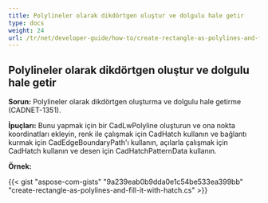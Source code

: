 ```yaml
---
title: Polylineler olarak dikdörtgen oluştur ve dolgulu hale getir
type: docs
weight: 24
url: /tr/net/developer-guide/how-to/create-rectangle-as-polylines-and-fill-it-with-hatch/
---
```


## **Polylineler olarak dikdörtgen oluştur ve dolgulu hale getir**

**Sorun:** Polylineler olarak dikdörtgen oluşturma ve dolgulu hale getirme (CADNET-1351).

**İpuçları:** Bunu yapmak için bir CadLwPolyline oluşturun ve ona nokta koordinatları ekleyin, renk ile çalışmak için CadHatch kullanın ve bağlantı kurmak için CadEdgeBoundaryPath'ı kullanın, açılarla çalışmak için CadHatch kullanın ve desen için CadHatchPatternData kullanın.

**Örnek:**

{{< gist "aspose-com-gists" "9a239eab0b9dda0e1c54be533ea399bb" "create-rectangle-as-polylines-and-fill-it-with-hatch.cs" >}}
